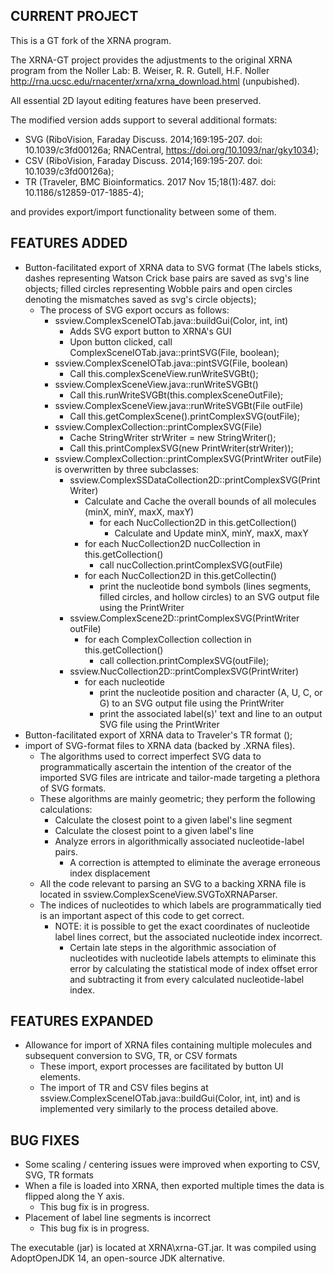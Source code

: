 ## CURRENT PROJECT
This is a GT fork of the XRNA program.


The XRNA-GT project provides the adjustments to the original XRNA program from the Noller Lab: B. Weiser, R. R. Gutell, H.F. Noller http://rna.ucsc.edu/rnacenter/xrna/xrna_download.html (unpubished).


All essential 2D layout editing features have been preserved.


The modified version adds support to several additional formats: 
* SVG (RiboVision,  Faraday Discuss. 2014;169:195-207. doi: 10.1039/c3fd00126a; RNACentral, https://doi.org/10.1093/nar/gky1034); 
* CSV (RiboVision, Faraday Discuss. 2014;169:195-207. doi: 10.1039/c3fd00126a);
* TR (Traveler, BMC Bioinformatics. 2017 Nov 15;18(1):487. doi: 10.1186/s12859-017-1885-4);

and provides export/import functionality between some of them.

## FEATURES ADDED
* Button-facilitated export of XRNA data to SVG format (The labels sticks, dashes representing Watson Crick base pairs are saved  as svg's line objects;
  filled circles representing Wobble pairs and open circles denoting the mismatches saved as svg's circle objects);
	* The process of SVG export occurs as follows:
		* ssview.ComplexSceneIOTab.java::buildGui(Color, int, int)
			* Adds SVG export button to XRNA's GUI
			* Upon button clicked, call ComplexSceneIOTab.java::printSVG(File, boolean);
		* ssview.ComplexSceneIOTab.java::pintSVG(File, boolean)
			* Call this.complexSceneView.runWriteSVGBt();
		* ssview.ComplexSceneView.java::runWriteSVGBt()
			* Call this.runWriteSVGBt(this.complexSceneOutFile);
		* ssview.ComplexSceneView.java::runWriteSVGBt(File outFile)
			* Call this.getComplexScene().printComplexSVG(outFile);
		* ssview.ComplexCollection::printComplexSVG(File)
			* Cache StringWriter strWriter = new StringWriter();
			* Call this.printComplexSVG(new PrintWriter(strWriter));
		* ssview.ComplexCollection::printComplexSVG(PrintWriter outFile) is overwritten by three subclasses:
			* ssview.ComplexSSDataCollection2D::printComplexSVG(PrintWriter)
				* Calculate and Cache the overall bounds of all molecules (minX, minY, maxX, maxY)
					* for each NucCollection2D in this.getCollection()
						* Calculate and Update minX, minY, maxX, maxY
				* for each NucCollection2D nucCollection in this.getCollection()
					* call nucCollection.printComplexSVG(outFile)
				* for each NucCollection2D in this.getCollectin()
					* print the nucleotide bond symbols (lines segments, filled circles, and hollow circles) to an SVG output file using the PrintWriter
			* ssview.ComplexScene2D::printComplexSVG(PrintWriter outFile)
				* for each ComplexCollection collection in this.getCollection()
					* call collection.printComplexSVG(outFile);
			* ssview.NucCollection2D::printComplexSVG(PrintWriter)
				* for each nucleotide
					* print the nucleotide position and character (A, U, C, or G) to an SVG output file using the PrintWriter
					* print the associated label(s)' text and line to an output SVG file using the PrintWriter
* Button-facilitated export of XRNA data to Traveler's TR format ();
* import of SVG-format files to XRNA data (backed by .XRNA files).
	* The algorithms used to correct imperfect SVG data to programmatically ascertain the intention of the creator of the imported SVG files are intricate and tailor-made targeting a plethora of SVG formats.
	* These algorithms are mainly geometric; they perform the following calculations:
		* Calculate the closest point to a given label's line segment
		* Calculate the closest point to a given label's line
		* Analyze errors in algorithmically associated nucleotide-label pairs.
			* A correction is attempted to eliminate the average erroneous index displacement
	* All the code relevant to parsing an SVG to a backing XRNA file is located in ssview.ComplexSceneView.SVGToXRNAParser.
	* The indices of nucleotides to which labels are programmatically tied is an important aspect of this code to get correct.
		* NOTE: it is possible to get the exact coordinates of nucleotide label lines correct, but the associated nucleotide index incorrect.
			* Certain late steps in the algorithmic association of nucleotides with nucleotide labels attempts to eliminate this error by calculating the statistical mode of index offset error and subtracting it from every calculated nucleotide-label index.

## FEATURES EXPANDED
* Allowance for import of XRNA files containing multiple molecules and subsequent conversion to SVG, TR, or CSV formats
	* These import, export processes are facilitated by button UI elements.
	* The import of TR and CSV files begins at ssview.ComplexSceneIOTab.java::buildGui(Color, int, int) and is implemented very similarly to the process detailed above.

## BUG FIXES
* Some scaling / centering issues were improved when exporting to CSV, SVG, TR formats
* When a file is loaded into XRNA, then exported multiple times the data is flipped along the Y axis.
	* This bug fix is in progress.
* Placement of label line segments is incorrect
	* This bug fix is in progress.

The executable (jar) is located at XRNA\xrna-GT.jar. It was compiled using AdoptOpenJDK 14, an open-source JDK alternative.	



